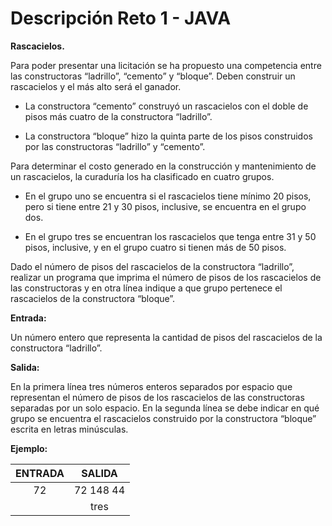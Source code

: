 # Descripción Reto 1 - JAVA

**Rascacielos.**

Para poder presentar una licitación se ha propuesto una competencia entre las constructoras “ladrillo”, “cemento” y “bloque”.  Deben construir un rascacielos y el más alto será el ganador.  

- La constructora “cemento” construyó un rascacielos con el doble de pisos más cuatro de la constructora “ladrillo”. 

- La constructora “bloque” hizo la quinta parte de los pisos construidos por las constructoras “ladrillo” y “cemento”.

Para determinar el costo generado en la construcción y mantenimiento de un rascacielos, la curaduría los ha clasificado en cuatro grupos. 

- En el grupo uno se encuentra si el rascacielos tiene mínimo 20 pisos, pero si tiene entre 21 y 30 pisos, inclusive, se encuentra en el grupo dos. 

- En el grupo tres se encuentran los rascacielos que tenga entre 31 y 50 pisos, inclusive, y en el grupo cuatro si tienen más de 50 pisos. 

Dado el número de pisos del rascacielos de la constructora “ladrillo”, realizar un programa que imprima el número de pisos de los rascacielos de las constructoras y en otra línea indique a que grupo pertenece el rascacielos de la constructora “bloque”.

**Entrada:**

Un número entero que representa la cantidad de pisos del rascacielos de la constructora “ladrillo”.

**Salida:**

En la primera línea tres números enteros separados por espacio que representan el número de pisos de los rascacielos de las constructoras separadas por un solo espacio. En la segunda línea se debe indicar en qué grupo se encuentra el rascacielos construido por la constructora “bloque” escrita en letras minúsculas.

**Ejemplo:**

| ENTRADA      | SALIDA |
|:---------:|:-----:|
| 72  | 72 148 44 |
|      |  tres  |


